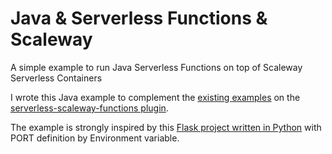 # Java & Serverless Functions & Scaleway

A simple example to run Java Serverless Functions on top of Scaleway Serverless Containers

I wrote this Java example to complement the [existing examples](https://github.com/scaleway/serverless-scaleway-functions/tree/master/examples) on the [serverless-scaleway-functions plugin](https://github.com/scaleway/serverless-scaleway-functions).

The example is strongly inspired by this [Flask project written in Python](https://github.com/scaleway/serverless-scaleway-functions/tree/master/examples/container) with PORT definition by Environment variable.
